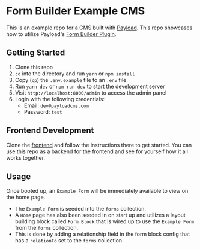 # Form Builder Example CMS

This is an example repo for a CMS built with [Payload](https://payloadcms.com). This repo showcases how to utilize Payload's [Form Builder Plugin](https://github.com/payloadcms/plugin-form-builder).

## Getting Started

1. Clone this repo
2. `cd` into the directory and run `yarn` or `npm install`
3. Copy (`cp`) the `.env.example` file to an `.env` file
4. Run `yarn dev` or `npm run dev` to start the development server
5. Visit `http://localhost:8000/admin` to access the admin panel
6. Login with the following credentials:
   - Email: `dev@payloadcms.com`
   - Password: `test`

## Frontend Development

Clone the [frontend](https://github.com/payloadcms/form-builder-example-website) and follow the instructions there to get started. You can use this repo as a backend for the frontend and see for yourself how it all works together.

## Usage

Once booted up, an `Example Form` will be immediately available to view on the home page.

- The `Example Form` is seeded into the `forms` collection.
- A `Home` page has also been seeded in on start up and utilizes a layout building block called `Form Block` that is wired up to use the `Example Form` from the `forms` collection.
- This is done by adding a relationship field in the form block config that has a `relationTo` set to the `forms` collection.
